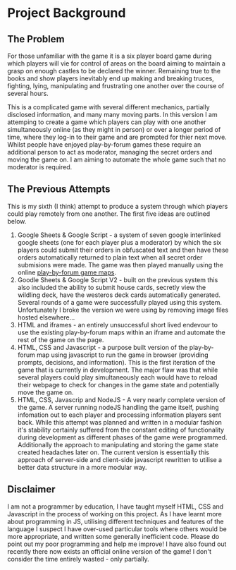 # Project Background

## The Problem
For those unfamiliar with the game it is a six player board game during which players will vie for control of areas on the board aiming to maintain a grasp on enough castles to be declared the winner. Remaining true to the books and show players inevitably end up making and breaking truces, fighting, lying, manipulating and frustrating one another over the course of several hours. 

This is a complicated game with several different mechanics, partially disclosed information, and many many moving parts. In this version I am attemping to create a game which players can play with one another simultaneously online (as they might in person) or over a longer period of time, where they log-in to their game and are prompted for thier next move. Whilst people have enjoyed play-by-forum games these require an additional person to act as moderator, managing the secret orders and moving the game on. I am aiming to automate the whole game such that no moderator is required. 

## The Previous Attempts

This is my sixth (I think) attempt to produce a system through which players could play remotely from one another. The first five ideas are outlined below. 
1. Google Sheets & Google Script - a system of seven google interlinked google sheets (one for each player plus a moderator) by which the six players could submit their orders in obfuscated text and then have these orders automatically returned to plain text when all secret order submisions were made. The game was then played manually using the online [play-by-forum game maps](tinyurl.com/5bmhdayp).
2. Goodle Sheets & Google Script V2 - built on the previous system this also included the ability to submit house cards, secretly view the wildling deck, have the westeros deck cards automatically generated. Several rounds of a game were successfully played using this system. Unfortunately I broke the version we were using by removing image files hosted elsewhere...
3. HTML and iframes - an entirely unsuccessful short lived endevour to use the existing play-by-forum maps within an iframe and automate the rest of the game on the page. 
4. HTML, CSS and Javascript - a purpose built version of the play-by-forum map using javascript to run the game in browser (providing prompts, decisions, and information). This is the first iteration of the game that is currently in development. The major flaw was that while several players could play simultaneously each would have to reload their webpage to check for changes in the game state and potentially move the game on.
5. HTML, CSS, Javascrip and NodeJS - A very nearly complete version of the game. A server running nodeJS handling the game itself, pushing infomation out to each player and processing information players sent back. While this attempt was planned and written in a modular fashion it's stability certainly suffered from the constant editing of functionality during development as different phases of the game were programmed. Additionally the approach to manipulating and storing the game state created headaches later on. The current version is essentially this approach of server-side and client-side javascript rewritten to utilise a better data structure in a more modular way.

## Disclaimer

I am not a programmer by education, I have taught myself HTML, CSS and Javascript in the process of working on this project. As I have learnt more about programming in JS, utilising different techniques and features of the language I suspect I have over-used particular tools where others would be more appropriate, and written some generally inefficient code. Please do point out my poor programming and help me improve!
I have also found out recently there now exists an official online version of the game! I don't consider the time entirely wasted - only partially. 
